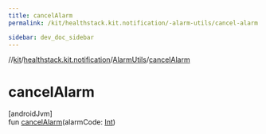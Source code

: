 ```yaml
---
title: cancelAlarm
permalink: /kit/healthstack.kit.notification/-alarm-utils/cancel-alarm.html

sidebar: dev_doc_sidebar
---
```

//[kit](../../../index.html)/[healthstack.kit.notification](../index.html)/[AlarmUtils](index.html)/[cancelAlarm](cancel-alarm.html)



# cancelAlarm



[androidJvm]\
fun [cancelAlarm](cancel-alarm.html)(alarmCode: [Int](https://kotlinlang.org/api/latest/jvm/stdlib/kotlin/-int/index.html))





